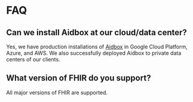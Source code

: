 # FAQ

## Can we install Aidbox at our cloud/data center?

Yes, we have production installations of [Aidbox](https://www.health-samurai.io/aidbox) in Google Cloud Platform, Azure, and AWS. We also successfully deployed Aidbox to private data centers of our clients.

## What version of FHIR do you support?

All major versions of FHIR are supported.



